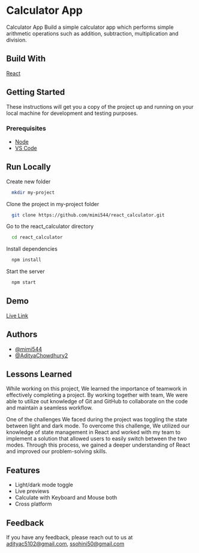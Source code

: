 
# Calculator App

Calculator App
Build a simple calculator app which performs simple arithmetic operations such as addition, subtraction, multiplication and division.




## Build With

[React](https://reactjs.org)


## Getting Started

These instructions will get you a copy of the project up and running on your local machine for development and testing purposes.

### Prerequisites

- [Node](https://nodejs.org/en/)
- [VS Code](https://code.visualstudio.com/)
## Run Locally

Create new folder

```bash
  mkdir my-project
```

Clone the project in my-project folder

```bash
  git clone https://github.com/mimi544/react_calculator.git
```

Go to the react_calculator directory

```bash
  cd react_calculator
```

Install dependencies

```bash
  npm install
```

Start the server

```bash
  npm start
```


## Demo

[Live Link](https://react-calculator-internship.netlify.app)


## Authors

- [@mimi544](https://github.com/mimi544)
- [@AdityaChowdhury2](https://github.com/AdityaChowdhury2)


## Lessons Learned

While working on this project, We learned the importance of teamwork in effectively completing a project. By working together with team, We were able to utilize out knowledge of Git and GitHub to collaborate on the code and maintain a seamless workflow.

One of the challenges We faced during the project was toggling the state between light and dark mode. To overcome this challenge, We utilized our knowledge of state management in React and worked with my team to implement a solution that allowed users to easily switch between the two modes. Through this process, we gained a deeper understanding of React and improved our problem-solving skills.


## Features

- Light/dark mode toggle
- Live previews
- Calculate with Keyboard and Mouse both
- Cross platform


## Feedback

If you have any feedback, please reach out to us at adityac5102@gmail.com, ssohini50@gmail.com

